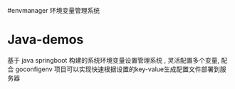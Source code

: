 #envmanager
环境变量管理系统

# Java-demos
基于 java springboot 构建的系统环境变量设置管理系统 , 灵活配置多个变量, 配合 goconfigenv 项目可以实现快速根据设置的key-value生成配置文件部署到服务器
